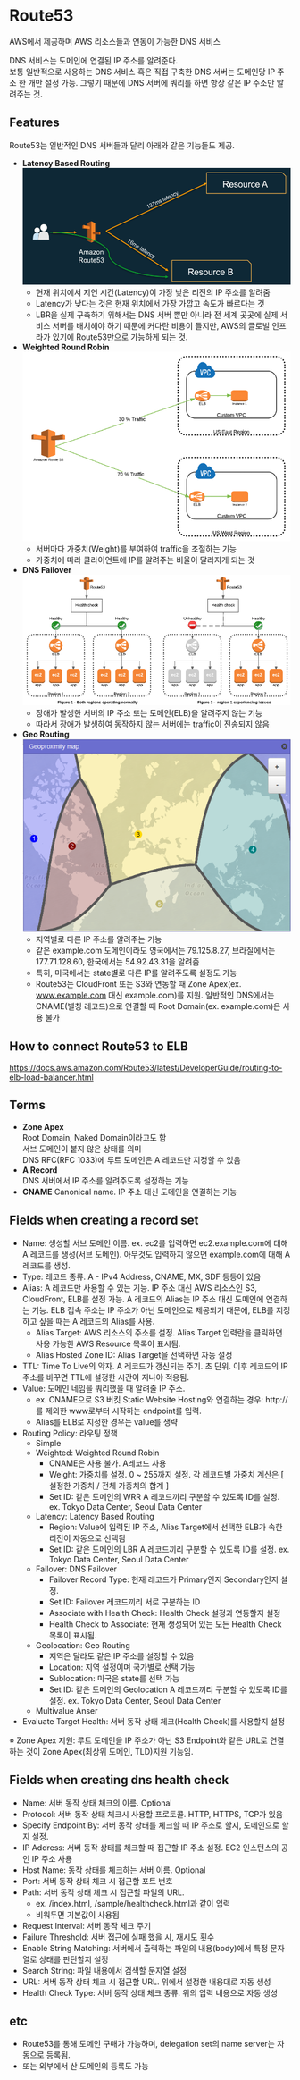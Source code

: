 Route53
===

AWS에서 제공하며 AWS 리소스들과 연동이 가능한 DNS 서비스  

DNS 서비스는 도메인에 연결된 IP 주소를 알려준다.  
보통 일반적으로 사용하는 DNS 서비스 혹은 직접 구축한 DNS 서버는 도메인당 IP 주소 한 개만 설정 가능. 그렇기 때문에 DNS 서버에 쿼리를 하면 항상 같은 IP 주소만 알려주는 것.  

## Features
Route53는 일반적인 DNS 서버들과 달리 아래와 같은 기능들도 제공.
* __Latency Based Routing__  
![Route53_LBR](./images/route53_LBR.png)
    * 현재 위치에서 지연 시간(Latency)이 가장 낮은 리전의 IP 주소를 알려줌
    * Latency가 낮다는 것은 현재 위치에서 가장 가깝고 속도가 빠르다는 것
    * LBR을 실제 구축하기 위해서는 DNS 서버 뿐만 아니라 전 세계 곳곳에 실제 서비스 서버를 배치해야 하기 때문에 커다란 비용이 들지만, AWS의 글로벌 인프라가 있기에 Route53만으로 가능하게 되는 것.
* __Weighted Round Robin__  
![Route53_LBR](./images/route53_WRR.png)
    * 서버마다 가중치(Weight)를 부여하여 traffic을 조절하는 기능
    * 가중치에 따라 클라이언트에 IP를 알려주는 비율이 달라지게 되는 것
* __DNS Failover__  
![Route53_LBR](./images/route53_failover.png)
    * 장애가 발생한 서버의 IP 주소 또는 도메인(ELB)을 알려주지 않는 기능
    * 따라서 장애가 발생하여 동작하지 않는 서버에는 traffic이 전송되지 않음
* __Geo Routing__  
![Route53_LBR](./images/route53_geo_routing.png)
    * 지역별로 다른 IP 주소를 알려주는 기능
    * 같은 example.com 도메인이라도 영국에서는 79.125.8.27, 브라질에서는 177.71.128.60, 한국에서는 54.92.43.31을 알려줌
    * 특히, 미국에서는 state별로 다른 IP를 알려주도록 설정도 가능
    * Route53는 CloudFront 또는 S3와 연동할 때 Zone Apex(ex. www.example.com 대신 example.com)를 지원. 일반적인 DNS에서는 CNAME(별칭 레코드)으로 연결할 때 Root Domain(ex. example.com)은 사용 불가

## How to connect Route53 to ELB
https://docs.aws.amazon.com/Route53/latest/DeveloperGuide/routing-to-elb-load-balancer.html  

## Terms
* __Zone Apex__  
    Root Domain, Naked Domain이라고도 함  
    서브 도메인이 붙지 않은 상태를 의미  
    DNS RFC(RFC 1033)에 루트 도메인은 A 레코드만 지정할 수 있음  
* __A Record__  
    DNS 서버에서 IP 주소를 알려주도록 설정하는 기능
* __CNAME__
    Canonical name. IP 주소 대신 도메인을 연결하는 기능

## Fields when creating a record set
* Name: 생성할 서브 도메인 이름. ex. ec2를 입력하면 ec2.example.com에 대해 A 레코드를 생성(서브 도메인). 아무것도 입력하지 않으면 example.com에 대해 A 레코드를 생성.
* Type: 레코드 종류. A - IPv4 Address, CNAME, MX, SDF 등등이 있음
* Alias: A 레코드만 사용할 수 있는 기능. IP 주소 대신 AWS 리소스인 S3, CloudFront, ELB를 설정 가능. A 레코드의 Alias는 IP 주소 대신 도메인에 연결하는 기능. ELB 접속 주소는 IP 주소가 아닌 도메인으로 제공되기 때문에, ELB를 지정하고 싶을 때는 A 레코드의 Alias를 사용.
    * Alias Target: AWS 리소스의 주소를 설정. Alias Target 입력란을 클릭하면 사용 가능한 AWS Resource 목록이 표시됨. 
    * Alias Hosted Zone ID: Alias Target을 선택하면 자동 설정
* TTL: Time To Live의 약자. A 레코드가 갱신되는 주기. 초 단위. 이후 레코드의 IP 주소를 바꾸면 TTL에 설정한 시간이 지나야 적용됨.
* Value: 도메인 네임을 쿼리했을 때 알려줄 IP 주소.
    * ex. CNAME으로 S3 버킷 Static Website Hosting와 연결하는 경우: http://를 제외한 www로부터 시작하는 endpoint를 입력.
    * Alias를 ELB로 지정한 경우는 value를 생략
* Routing Policy: 라우팅 정책
    * Simple
    * Weighted: Weighted Round Robin
        * CNAME은 사용 불가. A레코드 사용
        * Weight: 가중치를 설정. 0 ~ 255까지 설정. 각 레코드별 가중치 계산은 [ 설정한 가중치 / 전체 가중치의 합계 ]
        * Set ID: 같은 도메인의 WRR A 레코드끼리 구분할 수 있도록 ID를 설정. ex. Tokyo Data Center, Seoul Data Center
    * Latency: Latency Based Routing
        * Region: Value에 입력된 IP 주소, Alias Target에서 선택한 ELB가 속한 리전이 자동으로 선택됨
        * Set ID: 같은 도메인의 LBR A 레코드끼리 구분할 수 있도록 ID를 설정. ex. Tokyo Data Center, Seoul Data Center
    * Failover: DNS Failover
        * Failover Record Type: 현재 레코드가 Primary인지 Secondary인지 설정.
        * Set ID: Failover 레코드끼리 서로 구분하는 ID
        * Associate with Health Check: Health Check 설정과 연동할지 설정
        * Health Check to Associate: 현재 생성되어 있는 모든 Health Check 목록이 표시됨.
    * Geolocation: Geo Routing
        * 지역은 달라도 같은 IP 주소를 설정할 수 있음
        * Location: 지역 설정이며 국가별로 선택 가능
        * Sublocation: 미국은 state를 선택 가능
        * Set ID: 같은 도메인의 Geolocation A 레코드끼리 구분할 수 있도록 ID를 설정. ex. Tokyo Data Center, Seoul Data Center
    * Multivalue Anser
* Evaluate Target Health: 서버 동작 상태 체크(Health Check)를 사용할지 설정

※ Zone Apex 지원: 루트 도메인을 IP 주소가 아닌 S3 Endpoint와 같은 URL로 연결하는 것이 Zone Apex(최상위 도메인, TLD)지원 기능임.

## Fields when creating dns health check
* Name: 서버 동작 상태 체크의 이름. Optional
* Protocol: 서버 동작 상태 체크시 사용할 프로토콜. HTTP, HTTPS, TCP가 있음
* Specify Endpoint By: 서버 동작 상태를 체크할 때 IP 주소로 할지, 도메인으로 할지 설정.
* IP Address: 서버 동작 상태를 체크할 때 접근할 IP 주소 설정. EC2 인스턴스의 공인 IP 주소 사용
* Host Name: 동작 상태를 체크하는 서버 이름. Optional
* Port: 서버 동작 상태 체크 시 접근할 포트 번호
* Path: 서버 동작 상태 체크 시 접근할 파일의 URL.
    * ex. /index.html, /sample/healthcheck.html과 같이 입력
    * 비워두면 기본값이 사용됨
* Request Interval: 서버 동작 체크 주기
* Failure Threshold: 서버 접근에 실패 했을 시, 재시도 횟수
* Enable String Matching: 서버에서 출력하는 파일의 내용(body)에서 특정 문자열로 상태를 판단할지 설정
* Search String: 파일 내용에서 검색할 문자열 설정
* URL: 서버 동작 상태 체크 시 접근할 URL. 위에서 설정한 내용대로 자동 생성
* Health Check Type: 서버 동작 상태 체크 종류. 위의 입력 내용으로 자동 생성

## etc
* Route53를 통해 도메인 구매가 가능하며, delegation set의 name server는 자동으로 등록됨.
* 또는 외부에서 산 도메인의 등록도 가능

